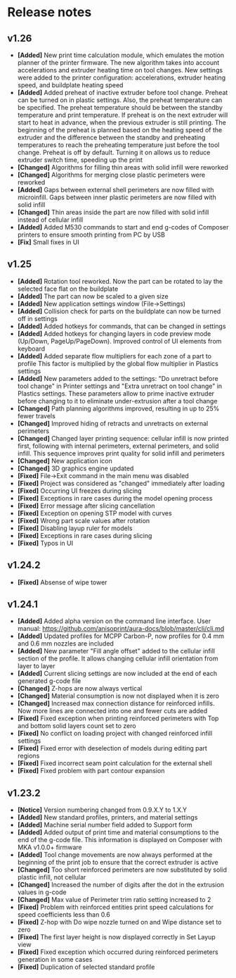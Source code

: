 # Release notes  

## v1.26  
* **[Added]** New print time calculation module, which emulates the motion planner of the printer firmware. The new algorithm takes into account accelerations and extruder heating time on tool changes. New settings were added to the printer configuration: accelerations, extruder heating speed, and buildplate heating speed  
* **[Added]** Added preheat of inactive extruder before tool change.
Preheat can be turned on in plastic settings. Also, the preheat temperature can be specified. The preheat temperature should be between the standby temperature and print temperature. If preheat is on the next extruder will start to heat in advance, when the previous extruder is still printing. The beginning of the preheat is planned based on the heating speed of the extruder and the difference between the standby and preheating temperatures to reach the preheating temperature just before the tool change. Preheat is off by default. Turning it on allows us to reduce extruder switch time, speeding up the print  
* **[Changed]** Algorithms for filling thin areas with solid infill were reworked  
* **[Changed]** Algorithms for merging close plastic perimeters were reworked  
* **[Added]** Gaps between external shell perimeters are now filled with microinfill. Gaps between inner plastic perimeters are now filled with solid infill  
* **[Changed]** Thin areas inside the part are now filled with solid infill instead of cellular infill  
* **[Added]** Added M530 commands to start and end g-codes of Composer printers to ensure smooth printing from PC by USB  
* **[Fix]** Small fixes in UI

## v1.25  
* **[Added]** Rotation tool reworked. Now the part can be rotated to lay the selected face flat on the buildplate  
* **[Added]** The part can now be scaled to a given size  
* **[Added]** New application settings window (File->Settings)  
* **[Added]** Collision check for parts on the buildplate can now be turned off in settings  
* **[Added]** Added hotkeys for commands, that can be changed in settings  
* **[Added]** Added hotkeys for changing layers in code preview mode (Up/Down, PageUp/PageDown). Improved control of UI elements from keyboard  
* **[Added]** Added separate flow multipliers for each zone of a part to profile   This factor is multiplied by the global flow multiplier in Plastics settings  
* **[Added]** New parameters added to the settings: "Do unretract before tool change" in Printer settings and "Extra unretract on tool change" in Plastics settings. These parameters allow to prime inactive extruder before changing to it to eliminate under-extrusion after a tool change  
* **[Changed]** Path planning algorithms improved, resulting in up to 25% fewer travels  
* **[Changed]** Improved hiding of retracts and unretracts on external perimeters  
* **[Changed]** Changed layer printing sequence: cellular infill is now printed first, following with internal perimeters, external perimeters, and solid infill. This sequence improves print quality for solid infill and perimeters  
* **[Changed]** New application icon    
* **[Changed]** 3D graphics engine updated  
* **[Fixed]** File->Exit command in the main menu was disabled  
* **[Fixed]** Project was considered as "changed" immediately after loading  
* **[Fixed]** Occurring UI freezes during slicing  
* **[Fixed]** Exceptions in rare cases during the model opening process  
* **[Fixed]** Error message after slicing cancellation  
* **[Fixed]** Exception on opening STP model with curves  
* **[Fixed]** Wrong part scale values after rotation  
* **[Fixed]** Disabling layup ruler for models  
* **[Fixed]** Exceptions in rare cases during slicing  
* **[Fixed]** Typos in UI  

## v1.24.2  
* **[Fixed]** Absense of wipe tower  

## v1.24.1  
* **[Added]** Added alpha version on the command line interface. User manual: https://github.com/anisoprint/aura-docs/blob/master/cli/cli.md  
* **[Added]** Updated profiles for MCPP Carbon-P, now profiles for 0.4 mm and 0.6 mm nozzles are included  
* **[Added]** New parameter "Fill angle offset" added to the cellular infill section of the profile. It allows changing cellular infill orientation from layer to layer  
* **[Added]** Current slicing settings are now included at the end of each generated g-code file  
* **[Changed]** Z-hops are now always vertical  
* **[Changed]** Material consumption is now not displayed when it is zero  
* **[Changed]** Increased max connection distance for reinforced infills. Now more lines are connected into one and fewer cuts are added  
* **[Fixed]** Fixed exception when printing reinforced perimeters with Top and bottom solid layers count set to zero  
* **[Fixed]** No conflict on loading project with changed reinforced infill settings  
* **[Fixed]** Fixed error with deselection of models during editing part regions  
* **[Fixed]** Fixed incorrect seam point calculation for the external shell  
* **[Fixed]** Fixed problem with part contour expansion  

## v1.23.2  
* **[Notice]** Version numbering changed from 0.9.X.Y to 1.X.Y  
* **[Added]** New standard profiles, printers, and material settings  
* **[Added]** Machine serial number field added to Support form  
* **[Added]** Added output of print time and material consumptions to the end of the g-code file. This information is displayed on Composer with MKA v1.0.0+ firmware  
* **[Added]** Tool change movements are now always performed at the beginning of the print job to ensure that the correct extruder is active  
* **[Changed]** Too short reinforced perimeters are now substituted by solid plastic infill, not cellular  
* **[Changed]** Increased the number of digits after the dot in the extrusion values in g-code  
* **[Changed]** Max value of Perimeter trim ratio setting increased to 2  
* **[Fixed]** Problem with reinforced entities print speed calculations for speed coefficients less than 0.6  
* **[Fixed]** Z-hop with Do wipe nozzle turned on and Wipe distance set to zero  
* **[Fixed]** The first layer height is now displayed correctly in Set Layup view  
* **[Fixed]** Fixed exception which occurred during reinforced perimeters generation in some cases   
* **[Fixed]** Duplication of selected standard profile  

